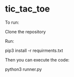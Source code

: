 # tic_tac_toe

To run:

Clone the repository

Run:

pip3 install -r requirments.txt

Then you can execute the code:

python3 runner.py
